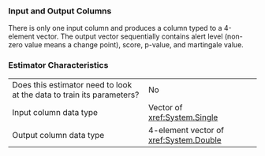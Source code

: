 ### Input and Output Columns
There is only one input column and produces a column typed to a 4-element vector.
The output vector sequentially contains alert level (non-zero value means a change point), score, p-value, and martingale value.

###  Estimator Characteristics 
|  |  | 
| -- | -- | 
| Does this estimator need to look at the data to train its parameters? | No | 
| Input column data type | Vector of <xref:System.Single> | 
| Output column data type | 4-element vector of <xref:System.Double> |
